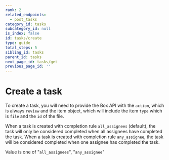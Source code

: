 ```yaml
---
rank: 2
related_endpoints:
  - post_tasks
category_id: tasks
subcategory_id: null
is_index: false
id: tasks/create
type: guide
total_steps: 5
sibling_id: tasks
parent_id: tasks
next_page_id: tasks/get
previous_page_id: ''
---
```


# Create a task

To create a task, you will need to provide the Box API with the `action`, which
is always `review` and the item object, which will include the item `type`
which is `file` and the `id` of the file.

<Samples id="post_tasks" >

</Samples>

<Message>

When a task is created with completion rule `all_assignees` (default), the
task will only be considered completed when all assignees have completed
the task. When a task is created with completion rule `any_assignee`, the
task will be considered completed when one assignee has completed the task.

Value is one of "`all_assignees`", "`any_assignee`"

</Message>
